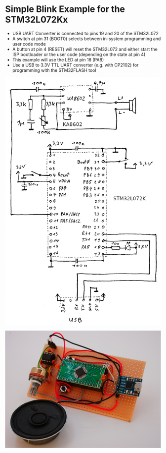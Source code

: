 # Simple Blink Example for the STM32L072Kx

 * USB UART Converter is connected to pins 19 and 20 of the STM32L072
 * A switch at pin 31 (BOOT0) selects between in-system programming and user code mode
 * A button at pin 4 (RESET) will reset the STM32L072 and either start the ISP bootloader or the user code (depending on the state at pin 4)
 * This example will use the LED at pin 18 (PA8)
 * Use a USB to 3.3V TTL UART converter (e.g. with CP2102) for programming with the STM32FLASH tool


![stm32l072k_schematic.png](stm32l072k_schematic.png)

![stm32l072k_ka8602.jpg](stm32l072k_ka8602.jpg)

